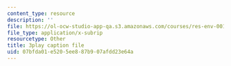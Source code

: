 ```yaml
---
content_type: resource
description: ''
file: https://ol-ocw-studio-app-qa.s3.amazonaws.com/courses/res-env-001-climate-action-hands-on-harnessing-science-with-communities-to-cut-carbon-january-iap-2017/07bfda01e5205ee887b907afdd23e64a_uq3aNIM-IU.vtt
file_type: application/x-subrip
resourcetype: Other
title: 3play caption file
uid: 07bfda01-e520-5ee8-87b9-07afdd23e64a
---
```

